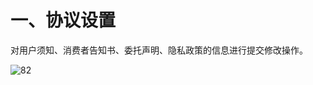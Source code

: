 # 一、协议设置

对用户须知、消费者告知书、委托声明、隐私政策的信息进行提交修改操作。

![82](http://tradeany-test.oss-cn-qingdao.aliyuncs.com/2020/10/12/MjAyMDEwMTIxMDM0NTk4Mg==.png)